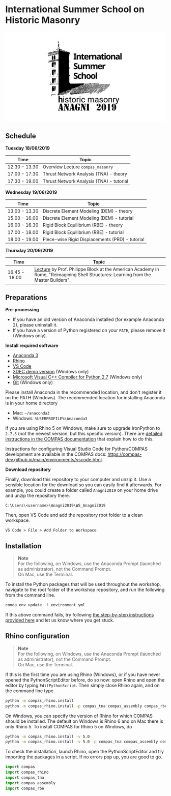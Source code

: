 # International Summer School on Historic Masonry

![Anagni 2019](images/anagni2019.png)

## Schedule

**Tuesday 18/06/2019**

Time | Topic
---  | ---
12.30 - 13.30 | Overview Lecture `compas_masonry`
17.00 - 17.30 | Thrust Network Analysis (TNA) - theory
17.30 - 19.00 | Thrust Network Analysis (TNA) - tutorial

**Wednesday 19/06/2019**

Time | Topic
---  | ---
13.00 - 13.30 | Discrete Element Modeling (DEM) - theory
15.00 - 16.00 | Discrete Element Modeling (DEM) - tutorial
16.00 - 16.30 | Rigid Block Equilibrium (RBE) - theory
17.00 - 18.00 | Rigid Block Equilibrium (RBE) - tutorial     
18.00 - 19.00 | Piece-wise Rigid Displacements (PRD) - tutorial   
      
**Thursday  20/06/2019**

Time | Topic
---  | ---
16.45&nbsp;-&nbsp;18.00 | [Lecture](https://www.dropbox.com/s/6sq1ypvg06iaabq/20190110_Tongji_PBlock.pdf?dl=0) by Prof. Philippe Block at the American Academy in Rome, "Reimagining Shell Structures: Learning from the Master Builders".

 
## Preparations

**Pre-processing**

*   If you have an old version of Anaconda installed (for example Anaconda 2), please uninstall it.
*   If you have a version of Python registered on your `PATH`, please remove it (Windows only).

**Install required software**

*   [Anaconda 3](https://www.anaconda.com/distribution/)
*   [Rhino](https://www.rhino3d.com/download)
*   [VS Code](https://code.visualstudio.com/)
*   [3DEC demo version](https://www.itascacg.com/software-demo) (Windows only)
*   [Microsoft Visual C++ Compiler for Python 2.7](https://www.microsoft.com/en-us/download/details.aspx?id=44266) (Windows only)
*   [Git](https://git-scm.com/downloads) (Windows only)

Please install Anaconda in the recommended location, and don't register it on the PATH (Windows). The recommended location for installing Anaconda is in your home directory

* Mac: `~/anaconda3`
* Windows: `%USERPROFILE%\Anaconda3`

If you are using Rhino 5 on Windows, make sure to upgrade IronPython to `2.7.5` (not the newest version, but this specific version).
There are [detailed instructions in the COMPAS documentation](https://compas-dev.github.io/main/environments/rhino.html)
that explain how to do this.

Instructions for configuring Visual Studio Code for Python/COMPAS development are
available in the COMPAS docs: https://compas-dev.github.io/main/environments/vscode.html.

**Download repository**

Finally, download this repository to your computer and unzip it.
Use a sensible location for the download so you can easily find it afterwards.
For example, you could create a folder called `Anagni2019` on your home drive and unzip the repository there.

```
C:\Users\<username>\Anagni2019\WS_Anagni2019
```

Then, open VS Code and add the repository root folder to a clean workspace.

```
VS Code > File > Add Folder to Workspace
```

## Installation

> **Note**
> <br />
> For the following, on Windows, use the Anaconda Prompt (launched as administrator), not the Command Prompt.
> <br />On Mac, use the Terminal.

To install the Python packages that will be used throughout the workshop, navigate to the root folder of the workshop repository,
and run the following from the command line.

```bash
conda env update -f environment.yml
```

If this above command fails, try following [the step-by-step instructions provided here](prep_step-by-step.md) and let us know where you get stuck.


## Rhino configuration

> **Note**
> <br />
> For the following, on Windows, use the Anaconda Prompt (launched as administrator), not the Command Prompt.
> <br />On Mac, use the Terminal.

If this is the first time you are using Rhino (Windows), or if you have never opened the
PythonScriptEditor before, do so now: open Rhino and open the editor by typing `EditPythonScript`. Then simply close Rhino again, and on the command line type

```bash
python -m compas_rhino.install
python -m compas_rhino.install -p compas_tna compas_assembly compas_rbe
```

On Windows, you can specify the version of Rhino for which COMPAS should be installed.
The default on Windows is Rhino 6 and on Mac there is only Rhino 5.
To install COMPAS for Rhino 5 on Windows, do

```bash
python -m compas_rhino.install -v 5.0
python -m compas_rhino.install -v 5.0 -p compas_tna compas_assembly compas_rbe
```

To check the installation, launch Rhino, open the PythonScriptEditor and try
importing the packages in a script. If no errors pop up, you are good to go.

```python
import compas
import compas_rhino
import compas_tna
import compas_assembly
import compas_rbe
```
